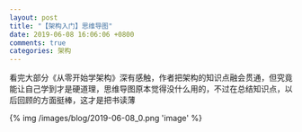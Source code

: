 ```yaml
---
layout: post
title: "【架构入门】思维导图"
date: 2019-06-08 16:06:06 +0800
comments: true
categories: 架构
---
```


<!-- more -->

看完大部分《从零开始学架构》深有感触，作者把架构的知识点融会贯通，但究竟能让自己学到才是硬道理，思维导图原本觉得没什么用的，不过在总结知识点，以后回顾的方面挺棒，这才是把书读薄

{% img /images/blog/2019-06-08_0.png 'image' %}
